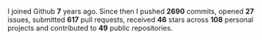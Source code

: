 
I joined Github **7** years ago. Since then I pushed **2690** commits, opened **27** issues, submitted **617** pull requests, received **46** stars across **108** personal projects and contributed to **49** public repositories.
